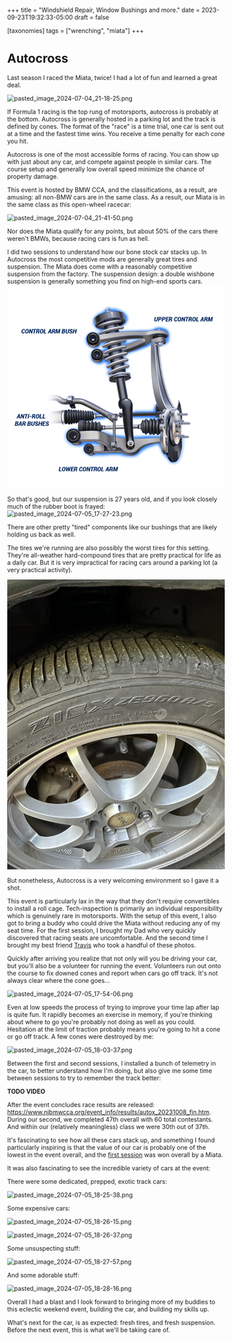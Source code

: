+++
title = "Windshield Repair, Window Bushings and more."
date = 2023-09-23T19:32:33-05:00
draft = false

[taxonomies]
tags = ["wrenching", "miata"]
+++

# Autocross 

Last season I raced the Miata, twice! I had a lot of fun and learned a great deal.

![pasted_image_2024-07-04_21-18-25.png](../imports/pasted_image_2024-07-04_21-18-25.png)

If Formula 1 racing is the top rung of motorsports, autocross is probably at the bottom. Autocross is generally hosted in a parking lot and the track is defined by cones. The format of the "race" is a time trial, one car is sent out at a time and the fastest time wins. You receive a time penalty for each cone you hit. 

Autocross is one of the most accessible forms of racing. You can show up with just about any car, and compete against people in similar cars. The course setup and generally low overall speed minimize the chance of property damage.

This event is hosted by BMW CCA, and the classifications, as a result, are amusing: all non-BMW cars are in the same class. As a result, our Miata is in the same class as this open-wheel racecar: 

![pasted_image_2024-07-04_21-41-50.png](../imports/pasted_image_2024-07-04_21-41-50.png)

Nor does the Miata qualify for any points, but about 50% of the cars there weren't BMWs, because racing cars is fun as hell.

I did two sessions to understand how our bone stock car stacks up. In Autocross the most competitive mods are generally great tires and suspension. The Miata does come with a reasonably competitive suspension from the factory. The suspension design: a double wishbone suspension is generally something you find on high-end sports cars. 
![pasted_image_2024-07-05_17-25-52.png](../imports/pasted_image_2024-07-05_17-25-52.png)

So that's good, but our suspension is 27 years old, and if you look closely much of the rubber boot is frayed:
 ![pasted_image_2024-07-05_17-27-23.png](../imports/pasted_image_2024-07-05_17-27-23.png)

There are other pretty "tired" components like our bushings that are likely holding us back as well. 

The tires we're running are also possibly the worst tires for this setting. They're all-weather hard-compound tires that are pretty practical for life as a daily car. But it is very impractical for racing cars around a parking lot (a very practical activity).

 ![pasted_image_2024-07-05_17-29-45.png](../imports/pasted_image_2024-07-05_17-29-45.png)

But nonetheless, Autocross is a very welcoming environment so I gave it a shot. 

This event is particularly lax in the way that they don't require convertibles to install a roll cage. Tech-inspection is primarily an individual responsibility which is genuinely rare in motorsports. With the setup of this event, I also got to bring a buddy who could drive the Miata without reducing any of my seat time. For the first session, I brought my Dad who very quickly discovered that racing seats are uncomfortable. And the second time I brought my best friend [Travis](https://www.instagram.com/portraitsbytrav/) who took a handful of these photos. 

Quickly after arriving you realize that not only will you be driving your car, but you'll also be a volunteer for running the event. Volunteers run out onto the course to fix downed cones and report when cars go off track. It's not always clear where the cone goes...

![pasted_image_2024-07-05_17-54-06.png](../imports/pasted_image_2024-07-05_17-54-06.png)

Even at low speeds the process of trying to improve your time lap after lap is quite fun. It rapidly becomes an exercise in memory, if you're thinking about where to go you're probably not doing as well as you could. Hesitation at the limit of traction probably means you're going to hit a cone or go off track. A few cones were destroyed by me: 

![pasted_image_2024-07-05_18-03-37.png](../imports/pasted_image_2024-07-05_18-03-37.png)

Between the first and second sessions, I installed a bunch of telemetry in the car, to better understand how I'm doing, but also give me some time between sessions to try to remember the track better:

**TODO VIDEO**

After the event concludes race results are released: https://www.njbmwcca.org/event_info/results/autox_20231008_fin.htm. During our second, we completed 47th overall with 60 total contestants. And within our (relatively meaningless) class we were 30th out of 37th.

It's fascinating to see how all these cars stack up, and something I found particularly inspiring is that the value of our car is probably one of the lowest in the event overall, and the [first session](https://www.njbmwcca.org/event_info/results/autox_20230917_fin.htm) was won overall by a Miata.

It was also fascinating to see the incredible variety of cars at the event:

There were some dedicated, prepped, exotic track cars: 

![pasted_image_2024-07-05_18-25-38.png](../imports/pasted_image_2024-07-05_18-25-38.png)

Some expensive cars:

![pasted_image_2024-07-05_18-26-15.png](../imports/pasted_image_2024-07-05_18-26-15.png)

![pasted_image_2024-07-05_18-26-37.png](../imports/pasted_image_2024-07-05_18-26-37.png)

Some unsuspecting stuff:

![pasted_image_2024-07-05_18-27-57.png](../imports/pasted_image_2024-07-05_18-27-57.png)

And some adorable stuff: 

![pasted_image_2024-07-05_18-28-16.png](../imports/pasted_image_2024-07-05_18-28-16.png)

Overall I had a blast and I look forward to bringing more of my buddies to this eclectic weekend event, building the car, and building my skills up.

What's next for the car, is as expected: fresh tires, and fresh suspension. Before the next event, this is what we'll be taking care of.